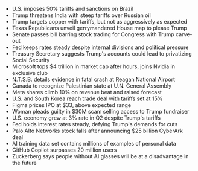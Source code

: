 - U.S. imposes 50% tariffs and sanctions on Brazil
- Trump threatens India with steep tariffs over Russian oil
- Trump targets copper with tariffs, but not as aggressively as expected
- Texas Republicans unveil gerrymandered House map to please Trump
- Senate passes bill barring stock trading for Congress with Trump carve-out
- Fed keeps rates steady despite internal divisions and political pressure
- Treasury Secretary suggests Trump's accounts could lead to privatizing Social Security
- Microsoft tops $4 trillion in market cap after hours, joins Nvidia in exclusive club
- N.T.S.B. details evidence in fatal crash at Reagan National Airport
- Canada to recognize Palestinian state at U.N. General Assembly
- Meta shares climb 10% on revenue beat and raised forecast
- U.S. and South Korea reach trade deal with tariffs set at 15%
- Figma prices IPO at $33, above expected range
- Woman pleads guilty in $30M scam selling access to Trump fundraiser
- U.S. economy grew at 3% rate in Q2 despite Trump's tariffs
- Fed holds interest rates steady, defying Trump's demands for cuts
- Palo Alto Networks stock falls after announcing $25 billion CyberArk deal
- AI training data set contains millions of examples of personal data
- GitHub Copilot surpasses 20 million users
- Zuckerberg says people without AI glasses will be at a disadvantage in the future